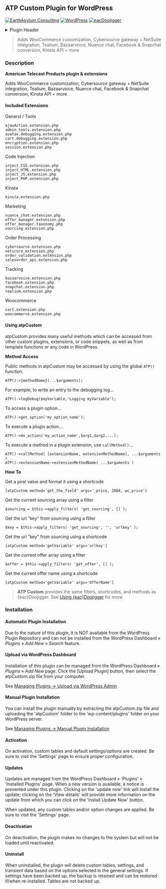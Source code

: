 ## ATP Custom Plugin for WordPress  
[![EarthAsylum Consulting](https://img.shields.io/badge/EarthAsylum-Consulting-0?&labelColor=6e9882&color=707070)](https://earthasylum.com/)
[![WordPress](https://img.shields.io/badge/WordPress-Plugins-grey?logo=wordpress&labelColor=blue)](https://wordpress.org/plugins/search/EarthAsylum/)
[![eacDoojigger](https://img.shields.io/badge/Requires-%7Beac%7DDoojigger-da821d)](https://eacDoojigger.earthasylum.com/)

<details><summary>Plugin Header</summary>

Plugin URI:             https://earthasylum.github.io/docs.atpCustom/  
Author:                 [EarthAsylum Consulting](https://www.earthasylum.com)  
Stable tag:             4.2.8  
Last Updated:           04-Apr-2024  
Requires at least:      5.5.0  
Tested up to:           6.5  
WC requires at least:   5.2  
WC tested up to:        8.7  
Requires EAC:           2.3  
Requires PHP:           7.2  
Contributors:           [earthasylum](https://github.com/earthasylum),[kevinburkholder](https://profiles.wordpress.org/kevinburkholder)  
License:                Proprietary  
GitHub URI:             https://github.com/EarthAsylum/atpCustom  

</details>

> Adds WooCommerce customization, Cybersource gateway + NetSuite integration, Tealium, Bazaarvoice, Nuance chat, Facebook & Snapchat conversion, Kinsta API + more

### Description

**American Telecast Products plugin & extensions**

Adds WooCommerce customization, Cybersource gateway + NetSuite integration, Tealium, Bazaarvoice, Nuance chat, Facebook & Snapchat conversion, Kinsta API + more

#### Included Extensions

Genersl / Tools

    ajaxAction.extension.php
    admin_tools.extension.php
    avatax.debugging.extension.php
    cart.debugging.extension.php
    encryption.extension.php
    session.extension.php

Code Injection

    inject_CSS.extension.php
    inject_HTML.extension.php
    inject_JS.extension.php
    inject_PHP.extension.php

Kinsta

    kinsta.extension.php

Marketing

    nuance_chat.extension.php
    offer_manager.extension.php
    offer_manager.taxonomy.php
    sourcing.extension.php

Order Processing

    cybersource.extension.php
    netscore.extension.php
    order_validation.extension.php
    salesorder_api.extension.php

Tracking

    bazaarvoice.extension.php
    facebook.extension.php
    snapchat.extension.php
    tealium.extension.php

Woocommerce

    cart.extension.php
    woocommerce.extension.php


#### Using atpCustom

atpCustom provides many useful methods which can be accessed from other custom plugins, extensions, or code snippets, as well as from template functions or any code in WordPress.

__Method Access__

Public methods in atpCustom may be accessed by using the global `ATP()` function.

    ATP()->{methodName}(...$arguments);

For example, to write an entry to the debugging log...

    ATP()->logDebug($myVariable,'Logging myVariable');

To access a plugin option...

    ATP()->get_option('my_option_name');

To execute a plugin action...

    ATP()->do_action('my_action_name',$arg1,$arg2,...);

To execute a method in a plugin extension, use `callMethod()`...

    ATP()->callMethod( [extensionName, extensionMethodName], ...$arguments )
    ATP()->extensionName->extensionMethodName( ...$arguments )

__How To__

Get a post value and format it using a shortcode

    [atpCustom method='get_the_field' args='_price, 2804, wc_price']

Get the current sourcing array using a filter

    $sourcing = $this->apply_filters( 'get_sourcing', [] );

Get the url "key" from sourcing using a filter

    $key = $this->apply_filters( 'get_sourcing', '', 'urlkey' );

Get the url "key" from sourcing using a shortcode

    [atpCustom method='getVariable' args='urlkey']

Get the current offer array using a filter

    $offer = $this->apply_filters( 'get_offer', [] );

Get the current offer name using a shortcode

    [atpCustom method='getVariable' args='OfferName']


>   __ATP Custom__ provides the same filters, shortcodes, and methods as {eac}Doojigger. See [Using {eac}Doojigger](https://eacdoojigger.earthasylum.com/using-doojigger/) for more.


### Installation

#### Automatic Plugin Installation

Due to the nature of this plugin, it is NOT available from the WordPress Plugin Repository and can not be installed from the WordPress Dashboard » *Plugins* » *Add New* » *Search* feature.

#### Upload via WordPress Dashboard

Installation of this plugin can be managed from the WordPress Dashboard » *Plugins* » *Add New* page. Click the [Upload Plugin] button, then select the atpCustom.zip file from your computer.

See [Managing Plugins -> Upload via WordPress Admin](https://wordpress.org/support/article/managing-plugins/#upload-via-wordpress-admin)

#### Manual Plugin Installation

You can install the plugin manually by extracting the atpCustom.zip file and uploading the 'atpCustom' folder to the 'wp-content/plugins' folder on your WordPress server.

See [Managing Plugins -> Manual Plugin Installation](https://wordpress.org/support/article/managing-plugins/#manual-plugin-installation-1)

#### Activation

On activation, custom tables and default settings/options are created. Be sure to visit the 'Settings' page to ensure proper configuration.

#### Updates

Updates are managed from the WordPress Dashboard » 'Plugins' » 'Installed Plugins' page. When a new version is available, a notice is presented under this plugin. Clicking on the 'update now' link will install the update; clicking on the 'View details' will provide more information on the update from which you can click on the 'Install Update Now' button.

When updated, any custom tables and/or option changes are applied. Be sure to visit the 'Settings' page.

#### Deactivation

On deactivation, the plugin makes no changes to the system but will not be loaded until reactivated.

#### Uninstall

When uninstalled, the plugin will delete custom tables, settings, and transient data based on the options selected in the general settings. If settings have been backed up, the backup is retained and can be restored if/when re-installed. Tables are not backed up.


